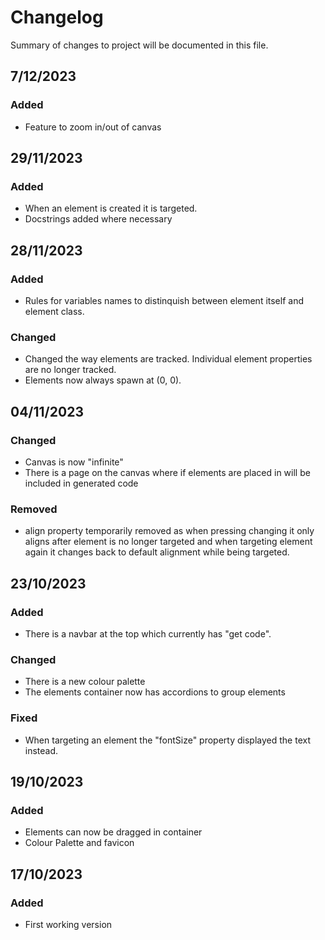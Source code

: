# Changelog

Summary of changes to project will be documented in this file.

## 7/12/2023

### Added
- Feature to zoom in/out of canvas

## 29/11/2023

### Added
- When an element is created it is targeted.
- Docstrings added where necessary

## 28/11/2023

### Added
- Rules for variables names to distinquish between element itself and element class.

### Changed
- Changed the way elements are tracked. Individual element properties are no longer tracked.
- Elements now always spawn at (0, 0).

## 04/11/2023

### Changed
- Canvas is now "infinite"
- There is a page on the canvas where if elements are placed in will be included in generated code

### Removed
- align property temporarily removed as when pressing changing it only aligns after element is no longer targeted and when targeting element again it changes back to default alignment while being targeted.

## 23/10/2023

### Added
- There is a navbar at the top which currently has "get code".

### Changed
- There is a new colour palette
- The elements container now has accordions to group elements

### Fixed
- When targeting an element the "fontSize" property displayed the text instead.

## 19/10/2023

### Added
- Elements can now be dragged in container
- Colour Palette and favicon

## 17/10/2023

### Added
- First working version

